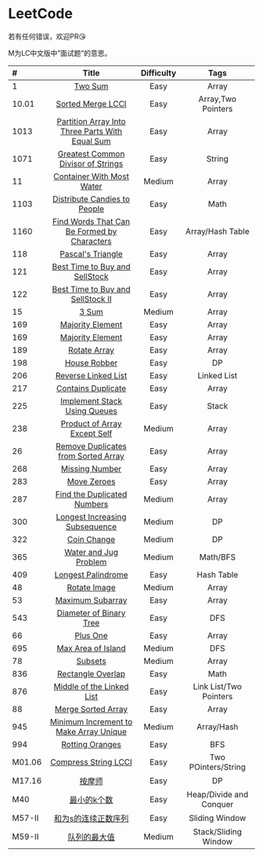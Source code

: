 # LeetCode

若有任何错误，欢迎PR😘

M为LC中文版中”面试题“的意思。

| #      |                                                Title                                                | Difficulty |          Tags           |
|:-------|:---------------------------------------------------------------------------------------------------:|:----------:|:-----------------------:|
| 1      |                                       [Two Sum](1-TwoSum.cpp)                                       |    Easy    |          Array          |
| 10.01  |                            [Sorted Merge LCCI](10.01-SortedMergeLCCI.md)                            |    Easy    |   Array,Two Pointers    |
| 1013   | [Partition Array Into Three Parts With Equal Sum](1013-PartitionArrayIntoThreePartsWithEqualSum.md) |    Easy    |          Array          |
| 1071   |            [Greatest Common Divisor of Strings](1071-GreatestCommonDivisorofStrings.md)             |    Easy    |         String          |
| 11     |                       [Container With Most Water](11-ContainerWithMostWater)                        |   Medium   |          Array          |
| 1103   |                  [Distribute Candies to People](1103-DistributeCandiesToPeople.md)                  |    Easy    |          Math           |
| 1160   |     [Find Words That Can Be Formed by Characters](1160-FindWordsThatCanBeFormedbyCharacters.md)     |    Easy    |    Array/Hash Table     |
| 118    |                            [Pascal's Triangle](118-Pascal'sTriangle.cpp)                            |    Easy    |          Array          |
| 121    |                 [Best Time to Buy and SellStock](121-BestTimetoBuyandSellStock.cpp)                 |    Easy    |          Array          |
| 122    |              [Best Time to Buy and SellStock II](122-BestTimetoBuyandSellStock_II.cpp)              |    Easy    |          Array          |
| 15     |                                        [3 Sum](15-3Sum.cpp)                                         |   Medium   |          Array          |
| 169    |                             [Majority Element](169-MajorityElement.cpp)                             |    Easy    |          Array          |
| 169    |                             [Majority Element](169-MajorityElement.md)                              |    Easy    |          Array          |
| 189    |                                 [Rotate Array](189-RotateArray.cpp)                                 |    Easy    |          Array          |
| 198    |                                 [House Robber](198-HouseRobber.md)                                  |    Easy    |           DP            |
| 206    |                           [Reverse Linked List](206-ReverseLinkedList.md)                           |    Easy    |       Linked List       |
| 217    |                           [Contains Duplicate](217-ContainsDuplicate.cpp)                           |    Easy    |          Array          |
| 225    |                  [Implement Stack Using Queues](225-ImplementStackUsingQueues.md)                   |    Easy    |          Stack          |
| 238    |                  [Product of Array Except Self](238-ProductofArrayExceptSelf.cpp)                   |   Medium   |          Array          |
| 26     |            [Remove Duplicates from Sorted Array](26-RemoveDuplicatesfromSortedArray.cpp)            |    Easy    |          Array          |
| 268    |                               [Missing Number](268-MissingNumber.cpp)                               |    Easy    |          Array          |
| 283    |                                  [Move Zeroes](283-MoveZeroes.cpp)                                  |    Easy    |          Array          |
| 287    |                   [Find the Duplicated Numbers](287-FindtheDuplicateNumbers.cpp)                    |   Medium   |          Array          |
| 300    |                [Longest Increasing Subsequence](300-LongestIncreasingSubsequence.md)                |   Medium   |           DP            |
| 322    |                                  [Coin Change](322-CoinChange.md)                                   |   Medium   |           DP            |
| 365    |                         [Water and Jug Problem](365-WaterandJugProblem.md)                          |   Medium   |        Math/BFS         |
| 409    |                           [Longest Palindrome](409-LongestPalindrome.md)                            |    Easy    |       Hash Table        |
| 48     |                                 [Rotate Image](48-RotateImage.cpp)                                  |   Medium   |          Array          |
| 53     |                             [Maximum Subarray](53-MaximumSubarray.cpp)                              |    Easy    |          Array          |
| 543    |                       [Diameter of Binary Tree](543-DiameterofBinaryTree.md)                        |    Easy    |           DFS           |
| 66     |                                     [Plus One](66-PlusOne.cpp)                                      |    Easy    |          Array          |
| 695    |                            [Max Area of Island](695-MaxAreaofIsland.md)                             |   Medium   |           DFS           |
| 78     |                                     [Subsets](78-Subsets.cpp)                                     |   Medium   |          Array          |
| 836    |                            [Rectangle Overlap](836-RectangleOverlap.md)                             |    Easy    |          Math           |
| 876    |                      [Middle of the Linked List](876-MiddleoftheLinkedList.md)                      |    Easy    | Link List/Two Pointers  |
| 88     |                            [Merge Sorted Array](88-MergeSortedArray.cpp)                            |    Easy    |          Array          |
| 945    |         [Minimum Increment to Make Array Unique](945-MinimumIncrementtoMakeArrayUnique.md)          |   Medium   |       Array/Hash        |
| 994    |                              [Rotting Oranges](994-RottingOranges.md)                               |    Easy    |           BFS           |
| M01.06 |                        [Compress String LCCI](M01.06-CompressStringLCCI.md)                         |    Easy    |   Two POinters/String   |
| M17.16 |                                     [按摩师](M17.16-按摩师.md)                                      |    Easy    |           DP            |
| M40    |                                  [最小的k个数](M40-最小的k个数.md)                                  |    Easy    | Heap/Divide and Conquer |
| M57-II |                        [和为s的连续正数序列](M57-II-和为s的连续正数序列.md)                         |    Easy    |     Sliding Window      |
| M59-II |                               [队列的最大值](M59-II-队列的最大值.md)                                |   Medium   |  Stack/Sliding Window   |